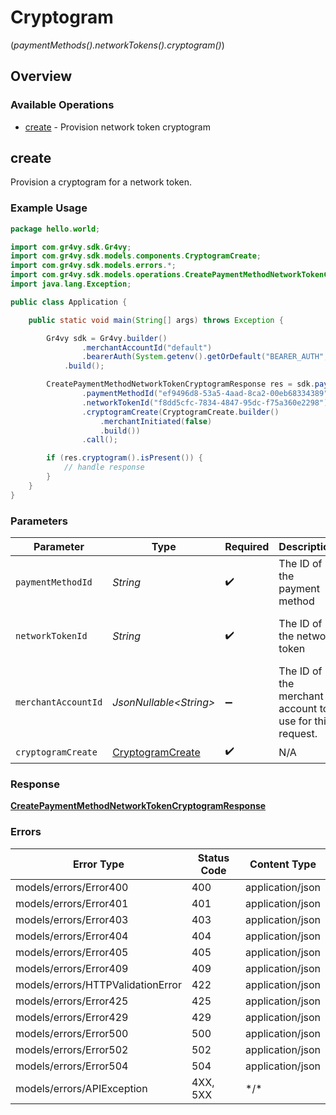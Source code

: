 # Cryptogram
(*paymentMethods().networkTokens().cryptogram()*)

## Overview

### Available Operations

* [create](#create) - Provision network token cryptogram

## create

Provision a cryptogram for a network token.

### Example Usage

<!-- UsageSnippet language="java" operationID="create_payment_method_network_token_cryptogram" method="post" path="/payment-methods/{payment_method_id}/network-tokens/{network_token_id}/cryptogram" -->
```java
package hello.world;

import com.gr4vy.sdk.Gr4vy;
import com.gr4vy.sdk.models.components.CryptogramCreate;
import com.gr4vy.sdk.models.errors.*;
import com.gr4vy.sdk.models.operations.CreatePaymentMethodNetworkTokenCryptogramResponse;
import java.lang.Exception;

public class Application {

    public static void main(String[] args) throws Exception {

        Gr4vy sdk = Gr4vy.builder()
                .merchantAccountId("default")
                .bearerAuth(System.getenv().getOrDefault("BEARER_AUTH", ""))
            .build();

        CreatePaymentMethodNetworkTokenCryptogramResponse res = sdk.paymentMethods().networkTokens().cryptogram().create()
                .paymentMethodId("ef9496d8-53a5-4aad-8ca2-00eb68334389")
                .networkTokenId("f8dd5cfc-7834-4847-95dc-f75a360e2298")
                .cryptogramCreate(CryptogramCreate.builder()
                    .merchantInitiated(false)
                    .build())
                .call();

        if (res.cryptogram().isPresent()) {
            // handle response
        }
    }
}
```

### Parameters

| Parameter                                                       | Type                                                            | Required                                                        | Description                                                     | Example                                                         |
| --------------------------------------------------------------- | --------------------------------------------------------------- | --------------------------------------------------------------- | --------------------------------------------------------------- | --------------------------------------------------------------- |
| `paymentMethodId`                                               | *String*                                                        | :heavy_check_mark:                                              | The ID of the payment method                                    | ef9496d8-53a5-4aad-8ca2-00eb68334389                            |
| `networkTokenId`                                                | *String*                                                        | :heavy_check_mark:                                              | The ID of the network token                                     | f8dd5cfc-7834-4847-95dc-f75a360e2298                            |
| `merchantAccountId`                                             | *JsonNullable\<String>*                                         | :heavy_minus_sign:                                              | The ID of the merchant account to use for this request.         |                                                                 |
| `cryptogramCreate`                                              | [CryptogramCreate](../../models/components/CryptogramCreate.md) | :heavy_check_mark:                                              | N/A                                                             |                                                                 |

### Response

**[CreatePaymentMethodNetworkTokenCryptogramResponse](../../models/operations/CreatePaymentMethodNetworkTokenCryptogramResponse.md)**

### Errors

| Error Type                        | Status Code                       | Content Type                      |
| --------------------------------- | --------------------------------- | --------------------------------- |
| models/errors/Error400            | 400                               | application/json                  |
| models/errors/Error401            | 401                               | application/json                  |
| models/errors/Error403            | 403                               | application/json                  |
| models/errors/Error404            | 404                               | application/json                  |
| models/errors/Error405            | 405                               | application/json                  |
| models/errors/Error409            | 409                               | application/json                  |
| models/errors/HTTPValidationError | 422                               | application/json                  |
| models/errors/Error425            | 425                               | application/json                  |
| models/errors/Error429            | 429                               | application/json                  |
| models/errors/Error500            | 500                               | application/json                  |
| models/errors/Error502            | 502                               | application/json                  |
| models/errors/Error504            | 504                               | application/json                  |
| models/errors/APIException        | 4XX, 5XX                          | \*/\*                             |